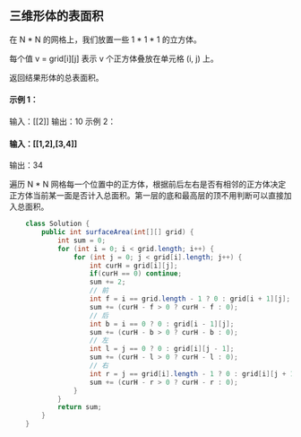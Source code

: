 ## 三维形体的表面积

在 N * N 的网格上，我们放置一些 1 * 1 * 1  的立方体。

每个值 v = grid[i][j] 表示 v 个正方体叠放在单元格 (i, j) 上。

返回结果形体的总表面积。

#### 示例 1：

输入：[[2]]
输出：10
示例 2：

#### 输入：[[1,2],[3,4]]
输出：34

遍历 N * N 网格每一个位置中的正方体，根据前后左右是否有相邻的正方体决定正方体当前某一面是否计入总面积。第一层的底和最高层的顶不用判断可以直接加入总面积。

``` Java
    class Solution {
        public int surfaceArea(int[][] grid) {
            int sum = 0;
            for (int i = 0; i < grid.length; i++) {
                for (int j = 0; j < grid[i].length; j++) {
                    int curH = grid[i][j];
                    if(curH == 0) continue;
                    sum += 2;
                    // 前
                    int f = i == grid.length - 1 ? 0 : grid[i + 1][j];
                    sum += (curH - f > 0 ? curH - f : 0);
                    // 后
                    int b = i == 0 ? 0 : grid[i - 1][j];
                    sum += (curH - b > 0 ? curH - b : 0);
                    // 左
                    int l = j == 0 ? 0 : grid[i][j - 1];
                    sum += (curH - l > 0 ? curH - l : 0);
                    // 右
                    int r = j == grid[i].length - 1 ? 0 : grid[i][j + 1];
                    sum += (curH - r > 0 ? curH - r : 0);
                }
            }
            return sum;
        }
    }
```